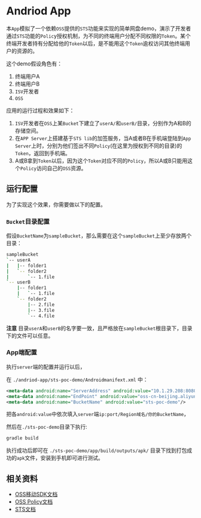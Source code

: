 Andriod App
=====================================

本`App`模拟了一个依赖`OSS`提供的`STS`功能来实现的简单网盘demo，演示了开发者通过`STS`功能的`Polic`y授权机制，为不同的终端用户分配不同权限的`Token`。某个终端开发者持有分配给他的`Token`以后，是不能用这个`Token`逾权访问其他终端用户的资源的。

这个demo假设角色有：

1. 终端用户A
1. 终端用户B
1. `ISV`开发者
1. `OSS`

应用的运行过程和效果如下：

1. `ISV`开发者在`OSS`上某`Bucket`下建立了`userA/`和`userB/`目录，分别作为A和B的存储空间。
2. 在`APP Server`上搭建基于`STS lib`的加签服务，当A或者B在手机端登陆到`App Server`上时，分别为他们签出不同`Policy`(在这里为授权到不同的目录)的`Token`，返回到手机端。
3. A或B拿到`Token`以后，因为这个`Token`对应不同的`Policy`，所以A或B只能用这个`Policy`访问自己的`OSS`资源。

运行配置
---------------------

为了实现这个效果，你需要做以下的配置。


### `Bucket`目录配置

假设`BucketName`为`sampleBucket`，那么需要在这个`sampleBucket`上至少存放两个目录：

```bash
sampleBucket
`-- userA
|   |-- folder1
|   `-- folder2
|       `-- 1.file
`-- userB
    |-- folder1
    |   `-- 1.file
    `-- folder2
        |-- 2.file
        |-- 3.file
        `-- 4.file
```

**注意** 目录`userA`和`userB`的名字要一致，且严格放在`sampleBucket`根目录下，目录下的文件可以任意。

### App端配置

执行`server`端的配置并运行以后，

在 `./andriod-app/sts-poc-demo/Androidmanifext.xml` 中：


```xml
<meta-data android:name="ServerAddress" android:value="10.1.29.208:8080"/>
<meta-data android:name="EndPoint" android:value="oss-cn-beijing.aliyuncs.com"/>
<meta-data android:name="BucketName" android:value="sts-poc-demo"/>
```

把各`android:value`中依次填入`server`端`ip:port/Region域名/你的BucketName`，

然后在`./sts-poc-demo`目录下执行:

```bash
gradle build
```

执行成功后即可在 `./sts-poc-demo/app/build/outputs/apk/` 目录下找到打包成功的`apk`文件，安装到手机即可进行测试。

相关资料
--------------------

- [OSS移动SDK文档](http://docs.aliyun.com/#/pub/oss/sdk/android-sdk&preface)
- [OSS Policy文档](http://docs.aliyun.com/#/pub/oss/api-reference/access-control&granting-permissions)
- [STS文档](http://docs.aliyun.com/#/pub/ram)
